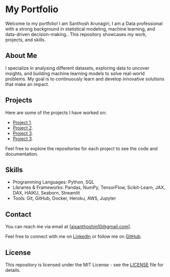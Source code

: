 # My Portfolio

Welcome to my portfolio! I am Santhosh Arunagiri, I am a Data professional with a strong background in statistical modeling, machine learning, and data-driven decision-making.. This repository showcases my work, projects, and skills.

## About Me

I specialize in analysing different datasets, exploring data to uncover insights, and building machine learning models to solve real-world problems. My goal is to continuously learn and develop innovative solutions that make an impact.

## Projects

Here are some of the projects I have worked on:

- [Project 1](https://github.com/santhosharun99/Explaining-molecular-smell-with-deep-learning).
- [Project 2](https://github.com/santhosharun99/Womens-Tennis-Stats-since-2007).
- [Project 3](https://github.com/santhosharun99/IPL-data-visualisation).
- [Project 3](https://github.com/santhosharun99/stock-price-prediction).

Feel free to explore the repositories for each project to see the code and documentation.

## Skills

- Programming Languages: Python, SQL
- Libraries & Frameworks: Pandas, NumPy, TensorFlow, Scikit-Learn, JAX, DAX, HAIKU, Seaborn, Streamlit
- Tools: Git, GitHub, Docker, Heroku, AWS, Jupyter

## Contact

You can reach me via email at [ajsanthoshm10@gmail.com].

Feel free to connect with me on [LinkedIn](https://www.linkedin.com/in/santhosh-arunagiri/) or follow me on [GitHub](https://github.com/santhosharun99).

## License

This repository is licensed under the MIT License - see the [LICENSE](LICENSE) file for details.
